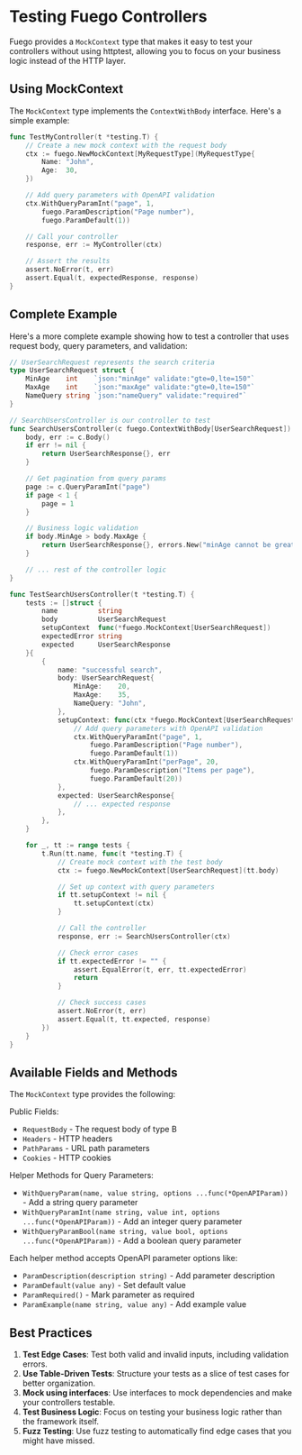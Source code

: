 # Testing Fuego Controllers

Fuego provides a `MockContext` type that makes it easy to test your controllers without using httptest, allowing you to focus on your business logic instead of the HTTP layer.

## Using MockContext

The `MockContext` type implements the `ContextWithBody` interface. Here's a simple example:

```go
func TestMyController(t *testing.T) {
    // Create a new mock context with the request body
    ctx := fuego.NewMockContext[MyRequestType](MyRequestType{
        Name: "John",
        Age:  30,
    })

    // Add query parameters with OpenAPI validation
    ctx.WithQueryParamInt("page", 1,
        fuego.ParamDescription("Page number"),
        fuego.ParamDefault(1))

    // Call your controller
    response, err := MyController(ctx)

    // Assert the results
    assert.NoError(t, err)
    assert.Equal(t, expectedResponse, response)
}
```

## Complete Example

Here's a more complete example showing how to test a controller that uses request body, query parameters, and validation:

```go
// UserSearchRequest represents the search criteria
type UserSearchRequest struct {
    MinAge    int    `json:"minAge" validate:"gte=0,lte=150"`
    MaxAge    int    `json:"maxAge" validate:"gte=0,lte=150"`
    NameQuery string `json:"nameQuery" validate:"required"`
}

// SearchUsersController is our controller to test
func SearchUsersController(c fuego.ContextWithBody[UserSearchRequest]) (UserSearchResponse, error) {
    body, err := c.Body()
    if err != nil {
        return UserSearchResponse{}, err
    }

    // Get pagination from query params
    page := c.QueryParamInt("page")
    if page < 1 {
        page = 1
    }

    // Business logic validation
    if body.MinAge > body.MaxAge {
        return UserSearchResponse{}, errors.New("minAge cannot be greater than maxAge")
    }

    // ... rest of the controller logic
}

func TestSearchUsersController(t *testing.T) {
    tests := []struct {
        name          string
        body          UserSearchRequest
        setupContext  func(*fuego.MockContext[UserSearchRequest])
        expectedError string
        expected      UserSearchResponse
    }{
        {
            name: "successful search",
            body: UserSearchRequest{
                MinAge:    20,
                MaxAge:    35,
                NameQuery: "John",
            },
            setupContext: func(ctx *fuego.MockContext[UserSearchRequest]) {
                // Add query parameters with OpenAPI validation
                ctx.WithQueryParamInt("page", 1,
                    fuego.ParamDescription("Page number"),
                    fuego.ParamDefault(1))
                ctx.WithQueryParamInt("perPage", 20,
                    fuego.ParamDescription("Items per page"),
                    fuego.ParamDefault(20))
            },
            expected: UserSearchResponse{
                // ... expected response
            },
        },
    }

    for _, tt := range tests {
        t.Run(tt.name, func(t *testing.T) {
            // Create mock context with the test body
            ctx := fuego.NewMockContext[UserSearchRequest](tt.body)

            // Set up context with query parameters
            if tt.setupContext != nil {
                tt.setupContext(ctx)
            }

            // Call the controller
            response, err := SearchUsersController(ctx)

            // Check error cases
            if tt.expectedError != "" {
                assert.EqualError(t, err, tt.expectedError)
                return
            }

            // Check success cases
            assert.NoError(t, err)
            assert.Equal(t, tt.expected, response)
        })
    }
}
```

## Available Fields and Methods

The `MockContext` type provides the following:

Public Fields:

- `RequestBody` - The request body of type B
- `Headers` - HTTP headers
- `PathParams` - URL path parameters
- `Cookies` - HTTP cookies

Helper Methods for Query Parameters:

- `WithQueryParam(name, value string, options ...func(*OpenAPIParam))` - Add a string query parameter
- `WithQueryParamInt(name string, value int, options ...func(*OpenAPIParam))` - Add an integer query parameter
- `WithQueryParamBool(name string, value bool, options ...func(*OpenAPIParam))` - Add a boolean query parameter

Each helper method accepts OpenAPI parameter options like:

- `ParamDescription(description string)` - Add parameter description
- `ParamDefault(value any)` - Set default value
- `ParamRequired()` - Mark parameter as required
- `ParamExample(name string, value any)` - Add example value

## Best Practices

1. **Test Edge Cases**: Test both valid and invalid inputs, including validation errors.
2. **Use Table-Driven Tests**: Structure your tests as a slice of test cases for better organization.
3. **Mock using interfaces**: Use interfaces to mock dependencies and make your controllers testable.
4. **Test Business Logic**: Focus on testing your business logic rather than the framework itself.
5. **Fuzz Testing**: Use fuzz testing to automatically find edge cases that you might have missed.
